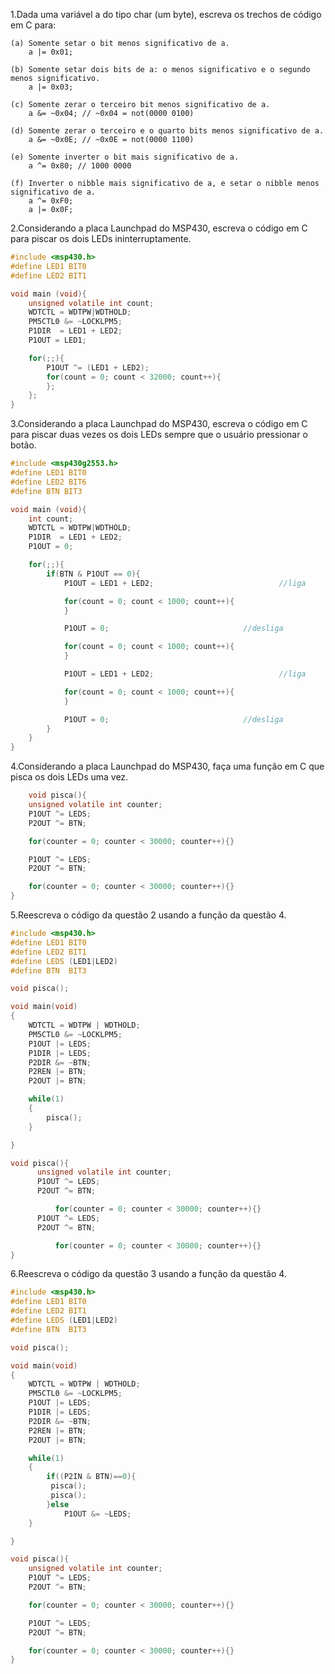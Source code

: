 1.Dada uma variável a do tipo char (um byte), escreva os trechos de código em C para:

	(a) Somente setar o bit menos significativo de a.
		a |= 0x01;

	(b) Somente setar dois bits de a: o menos significativo e o segundo menos significativo.
		a |= 0x03;

	(c) Somente zerar o terceiro bit menos significativo de a.
		a &= ~0x04; // ~0x04 = not(0000 0100)

	(d) Somente zerar o terceiro e o quarto bits menos significativo de a.
		a &= ~0x0E; // ~0x0E = not(0000 1100)

	(e) Somente inverter o bit mais significativo de a.
		a ^= 0x80; // 1000 0000

	(f) Inverter o nibble mais significativo de a, e setar o nibble menos significativo de a.
		a ^= 0xF0;
		a |= 0x0F;

2.Considerando a placa Launchpad do MSP430, escreva o código em C para piscar os dois LEDs ininterruptamente.
``` C
#include <msp430.h>
#define LED1 BIT0
#define LED2 BIT1

void main (void){
    unsigned volatile int count;
    WDTCTL = WDTPW|WDTHOLD;
    PM5CTL0 &= ~LOCKLPM5;
    P1DIR  = LED1 + LED2;
    P1OUT = LED1;

    for(;;){
        P1OUT ^= (LED1 + LED2);
        for(count = 0; count < 32000; count++){
        };
    };
}

```

3.Considerando a placa Launchpad do MSP430, escreva o código em C para piscar duas vezes os dois LEDs sempre que o usuário pressionar o botão.
``` C
#include <msp430g2553.h>
#define LED1 BIT0
#define LED2 BIT6
#define BTN BIT3

void main (void){
	int count;
	WDTCTL = WDTPW|WDTHOLD;
	P1DIR  = LED1 + LED2;
	P1OUT = 0;

	for(;;){
		if(BTN & P1OUT == 0){
			P1OUT = LED1 + LED2;							//liga

			for(count = 0; count < 1000; count++){		
			}

			P1OUT = 0;								//desliga

			for(count = 0; count < 1000; count++){		
			}

			P1OUT = LED1 + LED2;							//liga

			for(count = 0; count < 1000; count++){		
			}

			P1OUT = 0;								//desliga
		}
	}
}
 ```
4.Considerando a placa Launchpad do MSP430, faça uma função em C que pisca os dois LEDs uma vez.
``` C
	void pisca(){
	unsigned volatile int counter;
	P1OUT ^= LEDS;
 	P2OUT ^= BTN;

	for(counter = 0; counter < 30000; counter++){}

	P1OUT ^= LEDS;
  	P2OUT ^= BTN;

	for(counter = 0; counter < 30000; counter++){}
}

```


5.Reescreva o código da questão 2 usando a função da questão 4.

``` C
#include <msp430.h>
#define LED1 BIT0
#define LED2 BIT1
#define LEDS (LED1|LED2)
#define BTN  BIT3

void pisca();

void main(void)
{
    WDTCTL = WDTPW | WDTHOLD;
    PM5CTL0 &= ~LOCKLPM5;
    P1OUT |= LEDS;
    P1DIR |= LEDS;
    P2DIR &= ~BTN;
    P2REN |= BTN;
    P2OUT |= BTN;

    while(1)
    {
		pisca();
    }

}

void pisca(){
  	  unsigned volatile int counter;
      P1OUT ^= LEDS;
      P2OUT ^= BTN;

		  for(counter = 0; counter < 30000; counter++){}
      P1OUT ^= LEDS;
      P2OUT ^= BTN;

		  for(counter = 0; counter < 30000; counter++){}
}


```
6.Reescreva o código da questão 3 usando a função da questão 4.
``` C
#include <msp430.h>
#define LED1 BIT0
#define LED2 BIT1
#define LEDS (LED1|LED2)
#define BTN  BIT3

void pisca();

void main(void)
{
    WDTCTL = WDTPW | WDTHOLD;
    PM5CTL0 &= ~LOCKLPM5;
    P1OUT |= LEDS;
    P1DIR |= LEDS;
    P2DIR &= ~BTN;
    P2REN |= BTN;
    P2OUT |= BTN;

    while(1)
    {
        if((P2IN & BTN)==0){
         pisca();
         pisca();
        }else
            P1OUT &= ~LEDS;
    }

}

void pisca(){
    unsigned volatile int counter;
    P1OUT ^= LEDS;
    P2OUT ^= BTN;

	for(counter = 0; counter < 30000; counter++){}

	P1OUT ^= LEDS;
    P2OUT ^= BTN;

	for(counter = 0; counter < 30000; counter++){}
}

```
